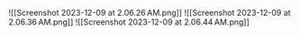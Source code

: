 ![[Screenshot 2023-12-09 at 2.06.26 AM.png]]
![[Screenshot 2023-12-09 at 2.06.36 AM.png]]
![[Screenshot 2023-12-09 at 2.06.44 AM.png]]